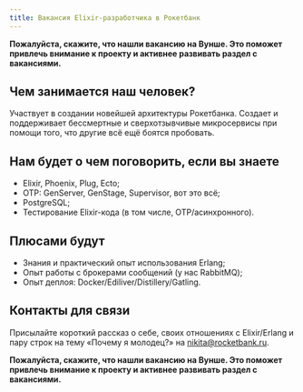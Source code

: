 ```yaml
---
title: Вакансия Elixir-разработчика в Рокетбанк
---
```

**Пожалуйста, скажите, что нашли вакансию на Вунше. Это поможет привлечь внимание к проекту и активнее развивать раздел с вакансиями.**

## Чем занимается наш человек?

Участвует в создании новейшей архитектуры Рокетбанка. Создает и поддерживает бессмертные и сверхотзывчивые микросервисы при помощи того, что другие всё ещё боятся пробовать.

## Нам будет о чем поговорить, если вы знаете

- Elixir, Phoenix, Plug, Ecto;
- OTP: GenServer, GenStage, Supervisor, вот это всё;
- PostgreSQL;
- Тестирование Elixir-кода (в том числе, OTP/асинхронного).

## Плюсами будут

- Знания и практический опыт использования Erlang;
- Опыт работы с брокерами сообщений (у нас RabbitMQ);
- Опыт деплоя: Docker/Ediliver/Distillery/Gatling.

## Контакты для связи

Присылайте короткий рассказ о себе, своих отношениях с Elixir/Erlang и пару строк на тему «Почему я молодец?» на <nikita@rocketbank.ru>.

**Пожалуйста, скажите, что нашли вакансию на Вунше. Это поможет привлечь внимание к проекту и активнее развивать раздел с вакансиями.**